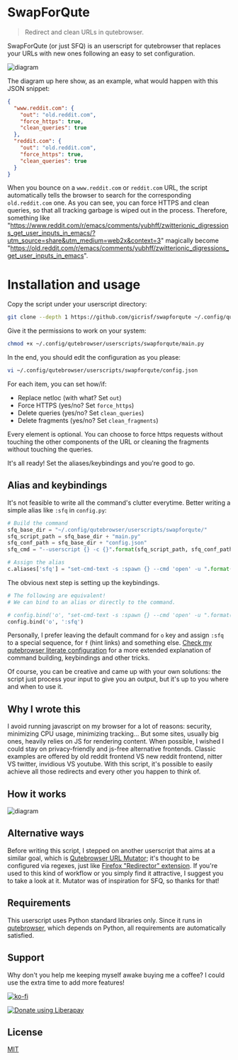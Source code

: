 # SwapForQute

> Redirect and clean URLs in qutebrowser.

SwapForQute (or just SFQ) is an userscript for qutebrowser that replaces your URLs with new ones following an easy to set configuration.

![diagram](what_it_does.png)

The diagram up here show, as an example, what would happen with this JSON snippet:

```json
{
  "www.reddit.com": {
    "out": "old.reddit.com",
    "force_https": true,
    "clean_queries": true
  },
  "reddit.com": {
    "out": "old.reddit.com",
    "force_https": true,
    "clean_queries": true
  }
}
```

When you bounce on a `www.reddit.com` or `reddit.com` URL, the script automatically tells the browser to search for the corresponding `old.reddit.com` one. As you can see, you can force HTTPS and clean queries, so that all tracking garbage is wiped out in the process.
Therefore, something like "https://www.reddit.com/r/emacs/comments/yubhff/zwitterionic_digressions_get_user_inputs_in_emacs/?utm_source=share&utm_medium=web2x&context=3" magically become "https://old.reddit.com/r/emacs/comments/yubhff/zwitterionic_digressions_get_user_inputs_in_emacs".

# Installation and usage
Copy the script under your userscript directory:

``` sh
git clone --depth 1 https://github.com/gicrisf/swapforqute ~/.config/qutebrowser/userscripts/swapforqute
```

Give it the permissions to work on your system:

``` sh
chmod +x ~/.config/qutebrowser/userscripts/swapforqute/main.py
```

In the end, you should edit the configuration as you please:

``` sh
vi ~/.config/qutebrowser/userscripts/swapforqute/config.json
```

For each item, you can set how/if:
- Replace netloc (with what? Set `out`)
- Force HTTPS (yes/no? Set `force_https`)
- Delete queries (yes/no? Set `clean_queries`)
- Delete fragments (yes/no? Set `clean_fragments`)

Every element is optional. You can choose to force https requests without touching the other components of the URL or cleaning the fragments without touching the queries.

It's all ready! Set the aliases/keybindings and you're good to go.

## Alias and keybindings
It's not feasible to write all the command's clutter everytime.
Better writing a simple alias like `:sfq` in `config.py`:

``` python
# Build the command
sfq_base_dir = "~/.config/qutebrowser/userscripts/swapforqute/"
sfq_script_path = sfq_base_dir + "main.py"
sfq_conf_path = sfq_base_dir + "config.json"
sfq_cmd = "--userscript {} -c {}".format(sfq_script_path, sfq_conf_path)

# Assign the alias
c.aliases['sfq'] = "set-cmd-text -s :spawn {} --cmd 'open' -u ".format(sfq_cmd)
```

The obvious next step is setting up the keybindings.

``` python
# The following are equivalent!
# We can bind to an alias or directly to the command.

# config.bind('o', "set-cmd-text -s :spawn {} --cmd 'open' -u ".format(sfq_cmd))
config.bind('o', ':sfq')
```

Personally, I prefer leaving the default command for `o` key and assign `:sfq` to a special sequence, for `f` (hint links) and something else. [Check my qutebrowser literate configuration](https://github.com/gicrisf/qute-config) for a more extended explanation of command building, keybindings and other tricks. 

Of course, you can be creative and came up with your own solutions: the script just process your input to give you an output, but it's up to you where and when to use it.

## Why I wrote this
I avoid running javascript on my browser for a lot of reasons: security, minimizing CPU usage, minimizing tracking... But some sites, usually big ones, heavily relies on JS for rendering content. When possible, I wished I could stay on privacy-friendly and js-free alternative frontends. Classic examples are offered by old reddit frontend VS new reddit frontend, nitter VS twitter, invidious VS youtube. With this script, it's possible to easily achieve all those redirects and every other you happen to think of.

## How it works

![diagram](how_it_works.png)

## Alternative ways
Before writing this script, I stepped on another userscript that aims at a similar goal, which is [Qutebrowser URL Mutator](https://codeberg.org/mister_monster/qutebrowser-url-mutator); it's thought to be configured via regexes, just like [Firefox "Redirector" extension](https://github.com/einaregilsson/Redirector). If you're used to this kind of workflow or you simply find it attractive, I suggest you to take a look at it.
Mutator was of inspiration for SFQ, so thanks for that!

## Requirements  
This userscript uses Python standard libraries only. Since it runs in [qutebrowser](https://github.com/qutebrowser/qutebrowser), which depends on Python, all requirements are automatically satisfied.  

## Support
Why don't you help me keeping myself awake buying me a coffee?
I could use the extra time to add more features!

[![ko-fi](https://ko-fi.com/img/githubbutton_sm.svg)](https://ko-fi.com/V7V425BFU)

<a href="https://liberapay.com/gicrisf/donate"><img alt="Donate using Liberapay" src="https://liberapay.com/assets/widgets/donate.svg"></a>

## License
[MIT](https://github.com/gicrisf/swapforqute/blob/main/LICENSE)

